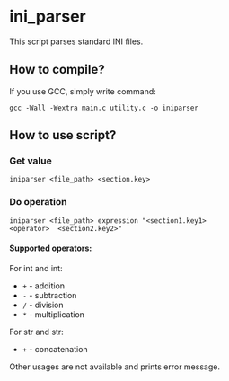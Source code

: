 # ini_parser
This script parses standard INI files.

## How to compile?
If you use GCC, simply write command:

<code>gcc -Wall -Wextra main.c utility.c -o iniparser</code>

## How to use script?
### Get value
<code>iniparser <file_path> <section.key></code>

### Do operation
<code>iniparser <file_path> expression "<section1.key1> \<operator> <operator> <section2.key2>"</code>

#### Supported operators:
For int and int:
* <code>\+</code> - addition
* <code>\-</code> - subtraction
* <code>\/</code> - division
* <code>\*</code> - multiplication

For str and str:
* <code>\+</code> - concatenation

Other usages are not available and prints error message.
